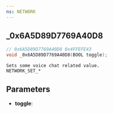 ```yaml
---
ns: NETWORK
---
```

## _0x6A5D89D7769A40D8

```c
// 0x6A5D89D7769A40D8 0x4FFEFE43
void _0x6A5D89D7769A40D8(BOOL toggle);
```

```
Sets some voice chat related value.
NETWORK_SET_*
```

## Parameters
* **toggle**: 

